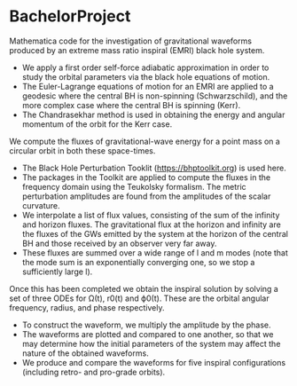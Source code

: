 # BachelorProject
Mathematica code for the investigation of gravitational waveforms produced by an extreme mass ratio inspiral (EMRI) black hole system.
- We apply a first order self-force adiabatic approximation in order to study the orbital parameters via the black hole equations of motion.
- The Euler-Lagrange equations of motion for an EMRI are applied to a geodesic where the central BH is non-spinning (Schwarzschild), and the more complex case where the central BH is spinning (Kerr).
- The Chandrasekhar method is used in obtaining the energy and angular momentum of the orbit for the Kerr case.

We compute the fluxes of gravitational-wave energy for a point mass on a circular orbit in both these space-times.
- The Black Hole Perturbation Tooklit (https://bhptoolkit.org) is used here.
- The packages in the Toolkit are applied to compute the fluxes in the frequency domain using the Teukolsky formalism. The metric perturbation amplitudes are found from the amplitudes of the scalar curvature.
- We interpolate a list of flux values, consisting of the sum of the infinity and horizon fluxes. The gravitational flux at the horizon and infinity are the fluxes of the GWs emitted by the system at the horizon of the central BH and those received by an observer very far away.
- These fluxes are summed over a wide range of l and m modes (note that the mode sum is an exponentially converging one, so we stop a sufficiently large l).

Once this has been completed we obtain the inspiral solution by solving a set of three ODEs for Ω(t), r0(t) and ϕ0(t). These are the orbital angular frequency, radius, and phase respectively. 
- To construct the waveform, we multiply the amplitude by the phase.
- The waveforms are plotted and compared to one another, so that we may determine how the initial parameters of the system may affect the
nature of the obtained waveforms.
- We produce and compare the waveforms for five inspiral configurations (including retro- and pro-grade orbits).
